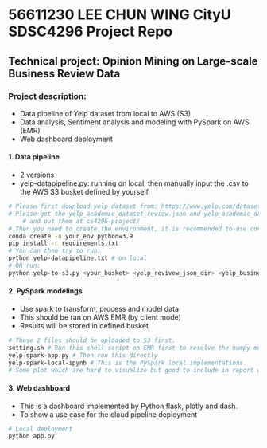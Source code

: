 # 56611230 LEE CHUN WING CityU SDSC4296 Project Repo
## Technical project: Opinion Mining on Large-scale Business Review Data
### Project description:
- Data pipeline of Yelp dataset from local to AWS (S3)
- Data analysis, Sentiment analysis and modeling with PySpark on AWS (EMR)
- Web dashboard deployment

#### 1. Data pipeline
- 2 versions
- yelp-datapipeline.py: running on local, then manually input the .csv to the AWS S3 busket defined by yourself
```bash
# Please first download yelp dataset from: https://www.yelp.com/dataset
# Please get the yelp_academic_dataset_review.json and yelp_academic_dataset_business.json
    # and put them at cs4296-project/
# Then you need to create the environment, it is recommended to use conda
conda create -n your_env python=3.9
pip install -r requirements.txt
# Yun can then try to run:
python yelp-datapipeline.txt # on local
# OR run:
python yelp-to-s3.py <your_busket> <yelp_revivew_json_dir> <yelp_business_json_dir> # sdk pipeline to S3
```

#### 2. PySpark modelings
- Use spark to transform, process and model data
- This should be ran on AWS EMR (by client mode)
- Results will be stored in defined busket
```bash
# These 2 files should be uploaded to S3 first.
setting.sh # Run this shell script on EMR first to resolve the numpy module not found problem
yelp-spark-app.py # Then run this directly
yelp-spark-local-ipynb # This is the PySpark local implementations.
# Some plot which are hard to visualize but good to include in report will be plotted here
```

#### 3. Web dashboard
- This is a dashboard implemented by Python flask, plotly and dash.
- To show a use case for the cloud pipeline deployment
```bash
# Local deployment
python app.py
```
